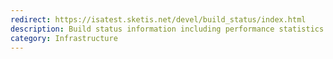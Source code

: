 ```yaml
---
redirect: https://isatest.sketis.net/devel/build_status/index.html
description: Build status information including performance statistics and graphs.
category: Infrastructure
---
```

